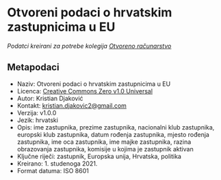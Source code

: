# Otvoreni podaci o hrvatskim zastupnicima u EU

_Podatci kreirani za potrebe kolegija [Otvoreno računarstvo](https://www.fer.unizg.hr/predmet/or)_

## Metapodaci

- Naziv: Otvoreni podaci o hrvatskim zastupnicima u EU
- Licenca: [Creative Commons Zero v1.0 Universal](./LICENSE)
- Autor: Kristian Djaković
- Kontakt: [kristian.djakovic2@gmail.com](mailto:kristian.djakovic2@gmail.com)
- Verzija: v1.0.0
- Jezik: hrvatski
- Opis: ime zastupnika, prezime zastupnika, nacionalni klub zastupnika, europski klub zastupnika, datum rođenja zastupnika, mjesto rođenja zastupnika, ime oca zastupnika, ime majke zastupnika, razina obrazovanja zastupnika, komisije u kojima je zastupnik aktivan
- Ključne riječi: zastupnik, Europska unija, Hrvatska, politika
- Kreirano: 1. studenoga 2021.
- Format datuma: ISO 8601
